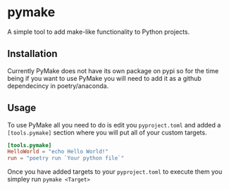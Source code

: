 # pymake
A simple tool to add make-like functionality to Python projects.

## Installation
Currently PyMake does not have its own package on pypi so for the time being if you want to use PyMake you will need to add it as a github dependecincy in poetry/anaconda.

## Usage
To use PyMake all you need to do is edit you `pyproject.toml` and added a `[tools.pymake]` section where you will put all of your custom targets.
```toml
[tools.pymake]
HelloWorld = "echo Hello World!"
run = "poetry run `Your python file`"
```
Once you have added targets to your `pyproject.toml` to execute them you simpley run `pymake <Target>`
